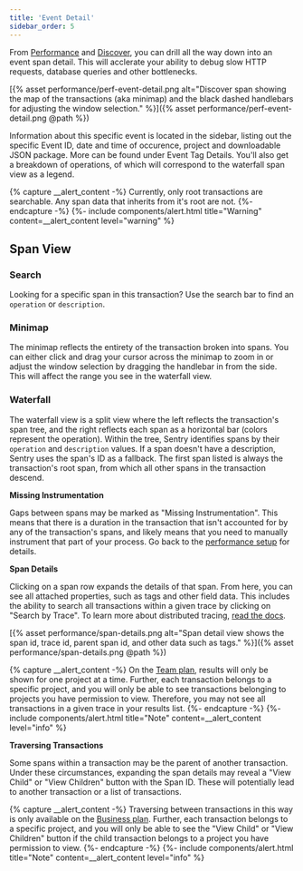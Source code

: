 ```yaml
---
title: 'Event Detail'
sidebar_order: 5
---
```


From [Performance](/performance-monitoring/performance/index) and [Discover](/performance-monitoring/discover-queries/index), you can drill all the way down into an event span detail. This will acclerate your ability to debug slow HTTP requests, database queries and other bottlenecks.

[{% asset performance/perf-event-detail.png alt="Discover span showing the map of the transactions (aka minimap) and the black dashed handlebars for adjusting the window selection." %}]({% asset performance/perf-event-detail.png @path %})

Information about this specific event is located in the sidebar, listing out the specific Event ID, date and time of occurence, project and downloadable JSON package. More can be found under Event Tag Details. You'll also get a breakdown of operations, of which will correspond to the waterfall span view as a legend.

{% capture __alert_content -%}
Currently, only root transactions are searchable. Any span data that inherits from it's root are not. 
{%- endcapture -%}
{%- include components/alert.html
    title="Warning"
    content=__alert_content
    level="warning"
%}

## Span View

### Search

Looking for a specific span in this transaction? Use the search bar to find an `operation` or `description`. 

### Minimap

The minimap reflects the entirety of the transaction broken into spans. You can either click and drag your cursor across the minimap to zoom in or adjust the window selection by dragging the handlebar in from the side. This will affect the range you see in the waterfall view. 

### Waterfall

The waterfall view is a split view where the left reflects the transaction's span tree, and the right reflects each span as a horizontal bar (colors represent the operation). Within the tree, Sentry identifies spans by their `operation` and `description` values. If a span doesn't have a description, Sentry uses the span's ID as a fallback. The first span listed is always the transaction's root span, from which all other spans in the transaction descend. 

**Missing Instrumentation** 

Gaps between spans may be marked as "Missing Instrumentation". This means that there is a duration in the transaction that isn't accounted for by any of the transaction's spans, and likely means that you need to manually instrument that part of your process. Go back to the [performance setup](/performance-monitoring/setup) for details. 

**Span Details**

Clicking on a span row expands the details of that span. From here, you can see all attached properties, such as tags and other field data. This includes the ability to search all transactions within a given trace by clicking on "Search by Trace". To learn more about distributed tracing, [read the docs](/performance-monitoring/distributed-tracing/). 

[{% asset performance/span-details.png alt="Span detail view shows the span id, trace id, parent span id, and other data such as tags." %}]({% asset performance/span-details.png @path %})

{% capture __alert_content -%}
On the [Team plan](https://sentry.io/pricing/), results will only be shown for one project at a time. Further, each transaction belongs to a specific project, and you will only be able to see transactions belonging to projects you have permission to view. Therefore, you may not see all transactions in a given trace in your results list.
{%- endcapture -%}
{%- include components/alert.html
    title="Note"
    content=__alert_content
    level="info"
%}

**Traversing Transactions**

Some spans within a transaction may be the parent of another transaction. Under these circumstances, expanding the span details may reveal a 
"View Child" or "View Children" button with the Span ID. These will potentially lead to another transaction or a list of transactions. 

{% capture __alert_content -%}
Traversing between transactions in this way is only available on the [Business plan](https://sentry.io/pricing/). Further, each transaction belongs to a specific project, and you will only be able to see the "View Child" or "View Children" button if the child transaction belongs to a project you have permission to view.
{%- endcapture -%}
{%- include components/alert.html
    title="Note"
    content=__alert_content
    level="info"
%}